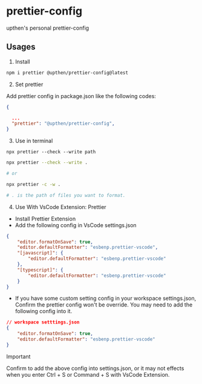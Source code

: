 # prettier-config

upthen's personal prettier-config

## Usages

1. Install

```bash
npm i prettier @upthen/prettier-config@latest
```

2. Set prettier

Add prettier config in package.json like the following codes:

```json
{

  ...
  "prettier": "@upthen/prettier-config",
}

```

3. Use in terminal

`npx prettier --check --write path`

```bash
npx prettier --check --write .

# or

npx prettier -c -w .

# . is the path of files you want to format.

```

4. Use With VsCode Extension: Prettier

- Install Prettier Extension
- Add the following config in VsCode settings.json

```json
{
	"editor.formatOnSave": true,
	"editor.defaultFormatter": "esbenp.prettier-vscode",
	"[javascript]": {
		"editor.defaultFormatter": "esbenp.prettier-vscode"
	},
	"[typescript]": {
		"editor.defaultFormatter": "esbenp.prettier-vscode"
	}
}
```

- If you have some custom setting config in your workspace settings.json, Confirm the prettier config won't be override. You may need to add the following config into it.

```json
// workspace setttings.json
{
	"editor.formatOnSave": true,
	"editor.defaultFormatter": "esbenp.prettier-vscode"
}
```

> [!IMPORTANT]
> Confirm to add the above config into settings.json, or it may not effects when you enter Ctrl + S or Command + S with VsCode Extension.
